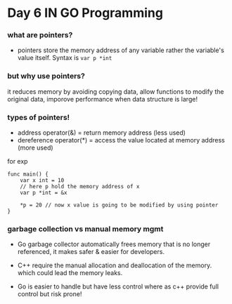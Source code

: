 # Day 6 IN GO Programming

### what are pointers?
- pointers store the memory address of any variable rather the variable's value itself. Syntax is
`var p *int`

### but why use pointers?
it reduces memory by avoiding copying data, allow functions to modify the original data, imporove performance when data structure is large!

### types of pointers!
- address operator(&) = return memory address (less used)
- dereference operator(*) = access the value located at memory address (more used)

for exp
```
func main() {
    var x int = 10
    // here p hold the memory address of x
    var p *int = &x

    *p = 20 // now x value is going to be modified by using pointer
}
```

### garbage collection vs manual memory mgmt
- Go garbage collector automatically frees memory that is no longer referenced, it makes safer & easier for developers.
- C++ require the manual allocation and deallocation of the memory. which could lead the memory leaks.

- Go is easier to handle but have less control where as c++ provide full control but risk prone!
